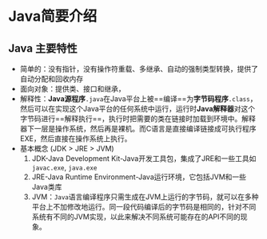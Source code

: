 # Java简要介绍

## Java 主要特性

* 简单的：没有指针，没有操作符重载、多继承、自动的强制类型转换，提供了自动分配和回收内存
* 面向对象：提供类、接口和继承，
* 解释性：**Java源程序**`.java`在Java平台上被==编译==为**字节码程序**`.class`，然后可以在实现这个Java平台的任何系统中运行，运行时**Java解释器**对这个字节码进行==解释执行==，执行时把需要的类在链接时加载到环境中。解释器下一层是操作系统，然后再是裸机。而C语言是直接编译链接成可执行程序EXE，然后直接在操作系统上执行。
* 基本概念 (JDK > JRE > JVM)
  1. JDK-Java Development Kit-Java开发工具包，集成了JRE和一些工具如 `javac.exe`, `java.exe`
  2. JRE-Java Runtime Environment-Java运行环境，它包括JVM和一些Java类库
  3. JVM：`Java`语言编译程序只需生成在JVM上运行的字节码，就可以在多种平台上不加修改地运行。同一段代码编译后的字节码是相同的，针对不同系统有不同的JVM实现，以此来解决不同系统可能存在的API不同的现象。